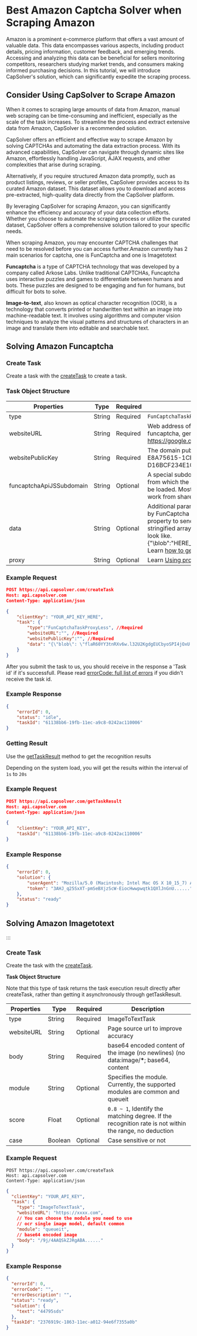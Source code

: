 # Best Amazon Captcha Solver when Scraping Amazon

Amazon is a prominent e-commerce platform that offers a vast amount of valuable data. This data encompasses various aspects, including product details, pricing information, customer feedback, and emerging trends. Accessing and analyzing this data can be beneficial for sellers monitoring competitors, researchers studying market trends, and consumers making informed purchasing decisions. In this tutorial, we will introduce CapSolver's solution, which can significantly expedite the scraping process.  
  
## Consider Using CapSolver to Scrape Amazon

When it comes to scraping large amounts of data from Amazon, manual web scraping can be time-consuming and inefficient, especially as the scale of the task increases. To streamline the process and extract extensive data from Amazon, CapSolver is a recommended solution.

CapSolver offers an efficient and effective way to scrape Amazon by solving CAPTCHAs and automating the data extraction process. With its advanced capabilities, CapSolver can navigate through dynamic sites like Amazon, effortlessly handling JavaScript, AJAX requests, and other complexities that arise during scraping.

Alternatively, if you require structured Amazon data promptly, such as product listings, reviews, or seller profiles, CapSolver provides access to its curated Amazon dataset. This dataset allows you to download and access pre-extracted, high-quality data directly from the CapSolver platform.

By leveraging CapSolver for scraping Amazon, you can significantly enhance the efficiency and accuracy of your data collection efforts. Whether you choose to automate the scraping process or utilize the curated dataset, CapSolver offers a comprehensive solution tailored to your specific needs.

When scraping Amazon, you may encounter CAPTCHA challenges that need to be resolved before you can access further.Amazon currently has 2 main scenarios for captcha, one is FunCaptcha and one is Imagetotext  
 

**Funcaptcha** is a type of CAPTCHA technology that was developed by a company called Arkose Labs. Unlike traditional CAPTCHAs, Funcaptcha uses interactive puzzles and games to differentiate between humans and bots. These puzzles are designed to be engaging and fun for humans, but difficult for bots to solve.
  
**Image-to-text**, also known as optical character recognition (OCR), is a technology that converts printed or handwritten text within an image into machine-readable text. It involves using algorithms and computer vision techniques to analyze the visual patterns and structures of characters in an image and translate them into editable and searchable text.


## Solving Amazon Funcaptcha

### Create Task

Create a task with the [createTask](../api-createtask.md) to create a task.

### Task Object Structure

| Properties               | Type   | Required | Description                                                                                                                                                                                                                                                                                                                |
|--------------------------|--------|----------|----------------------------------------------------------------------------------------------------------------------------------------------------------------------------------------------------------------------------------------------------------------------------------------------------------------------------|
| type                     | String | Required | `FunCaptchaTaskProxyLess`                                                                                                                                                                                                                                                                                                  |
| websiteURL               | String | Required | Web address of the website using funcaptcha, generally it's fixed value. (Ex: https://google.com)                                                                                                                                                                                                                          |
| websitePublicKey         | String | Required | The domain public key, rarely updated. (Ex: E8A75615-1CBA-5DFF-8031-D16BCF234E10)                                                                                                                                                                                                                                          |
| funcaptchaApiJSSubdomain | String | Optional | A special subdomain of [funcaptcha.com](http://funcaptcha.com/), from which the JS captcha widget should be loaded. Most FunCaptcha installations work from shared domains.                                                                                                                                                |
| data                     | String | Optional | Additional parameter that may be required by FunCaptcha implementation. Use this property to send "blob" value as a stringified array. See example how it may look like. {"\blob\":\"HERE_COMES_THE_blob_VALUE\"}  Learn [how to get FunCaptcha blob data](https://www.capsolver.com/blog/FunCaptcha/funcaptcha-data-blob) |
| proxy                    | String | Optional | Learn [Using proxies](../api-how-to-use-proxy)                                                                                                                                                                                                                                                                             |

### Example Request

``` json
POST https://api.capsolver.com/createTask
Host: api.capsolver.com
Content-Type: application/json

{
    "clientKey": "YOUR_API_KEY_HERE",
    "task": {
        "type":"FunCaptchaTaskProxyLess", //Required
        "websiteURL":"", //Required
        "websitePublicKey":"", //Required
        "data": "{\"blob\": \"flaR60YY3tnRXv6w.l32U2KgdgEUCbyoSPI4jOxU...\"}" // Optional
    }
}
```


After you submit the task to us, you should receive in the response a 'Task id' if it's successfull. Please
read [errorCode: full list of errors](https://captchaai.atlassian.net/wiki/spaces/CAPTCHAAI/pages/394062/FuncaptchaTask+solving+FunCaptcha#)
if you didn't receive the task id.

### Example Response

``` json
{
    "errorId": 0,
    "status": "idle",
    "taskId": "61138bb6-19fb-11ec-a9c8-0242ac110006"
}

```

### **Getting Result**

Use the [getTaskResult](../api-gettaskresult.md) method to get the recognition results

Depending on the system load, you will get the results within the interval of `1s` to `20s`

### Example Request

``` json
POST https://api.capsolver.com/getTaskResult
Host: api.capsolver.com
Content-Type: application/json

{
    "clientKey": "YOUR_API_KEY",
    "taskId": "61138bb6-19fb-11ec-a9c8-0242ac110006"
}
```

### Example Response

``` json
{
    "errorId": 0,
    "solution": {
        "userAgent": "Mozilla/5.0 (Macintosh; Intel Mac OS X 10_15_7) AppleWebKit/537.36 (KHTML, like Gecko) Chrome/120.0.0.0 Safari/537.36",
        "token": "3AHJ_q25SxXT-pmSeBXjzScW-EiocHwwpwqtk1QXlJnGnU......"
    },
    "status": "ready"
}
```


## Solving Amazon Imagetotext



:::

### Create Task

Create the task with the [createTask](../api-createtask.md).

**Task Object Structure**

Note that this type of task returns the task execution result directly after createTask, rather than getting it
asynchronously through getTaskResult.

| Properties | Type    | Required | Description                                                                                            |
|------------|---------|----------|--------------------------------------------------------------------------------------------------------|
| type       | String  | Required | ImageToTextTask                                                                                        |
| websiteURL | String  | Optional | Page source url to improve accuracy                                                                    |
| body       | String  | Required | base64 encoded content of the image (no newlines) (no data:image/****\*****; base64, content           |
| module     | String  | Optional | Specifies the module. Currently, the supported modules are common and queueit                          |
| score      | Float   | Optional | `0.8 ~ 1`, Identify the matching degree. If the recognition rate is not within the range, no deduction |
| case       | Boolean | Optional | Case sensitive or not                                                                                  |

### Example Request

```text
POST https://api.capsolver.com/createTask
Host: api.capsolver.com
Content-Type: application/json
```

```json lines
{
  "clientKey": "YOUR_API_KEY",
  "task": {
    "type": "ImageToTextTask",
    "websiteURL": "https://xxxx.com",
    // You can choose the module you need to use
    // ocr single image model, default common
    "module": "queueit",
    // base64 encoded image
    "body": "/9j/4AAQSkZJRgABA......"
  }
}
```

### Example Response

```json lines
{
  "errorId": 0,
  "errorCode": "",
  "errorDescription": "",
  "status": "ready",
  "solution": {
    "text": "44795sds"
  },
  "taskId": "2376919c-1863-11ec-a012-94e6f7355a0b"
}
```

